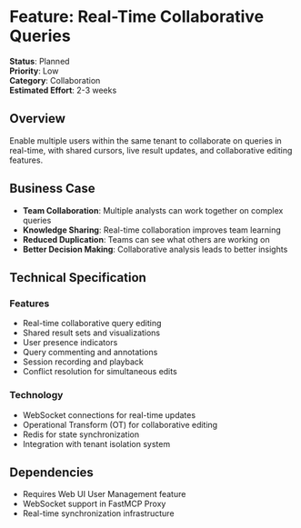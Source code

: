 # Feature: Real-Time Collaborative Queries

**Status**: Planned  
**Priority**: Low  
**Category**: Collaboration  
**Estimated Effort**: 2-3 weeks  

## Overview

Enable multiple users within the same tenant to collaborate on queries in real-time, with shared cursors, live result updates, and collaborative editing features.

## Business Case

- **Team Collaboration**: Multiple analysts can work together on complex queries
- **Knowledge Sharing**: Real-time collaboration improves team learning
- **Reduced Duplication**: Teams can see what others are working on
- **Better Decision Making**: Collaborative analysis leads to better insights

## Technical Specification

### Features
- Real-time collaborative query editing
- Shared result sets and visualizations
- User presence indicators
- Query commenting and annotations
- Session recording and playback
- Conflict resolution for simultaneous edits

### Technology
- WebSocket connections for real-time updates
- Operational Transform (OT) for collaborative editing
- Redis for state synchronization
- Integration with tenant isolation system

## Dependencies
- Requires Web UI User Management feature
- WebSocket support in FastMCP Proxy
- Real-time synchronization infrastructure